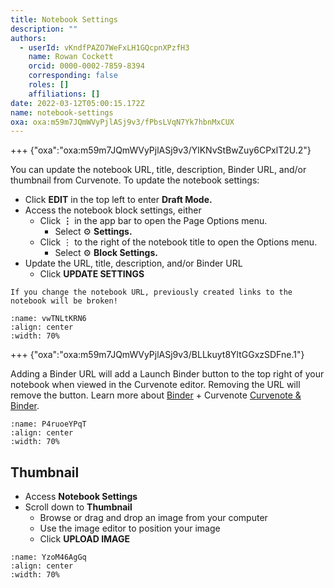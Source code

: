 ```yaml
---
title: Notebook Settings
description: ""
authors:
  - userId: vKndfPAZO7WeFxLH1GQcpnXPzfH3
    name: Rowan Cockett
    orcid: 0000-0002-7859-8394
    corresponding: false
    roles: []
    affiliations: []
date: 2022-03-12T05:00:15.172Z
name: notebook-settings
oxa: oxa:m59m7JQmWVyPjlASj9v3/fPbsLVqN7Yk7hbnMxCUX
---
```


+++ {"oxa":"oxa:m59m7JQmWVyPjlASj9v3/YlKNvStBwZuy6CPxlT2U.2"}

You can update the notebook URL, title, description, Binder URL, and/or thumbnail from Curvenote. To update the notebook settings:

- Click **EDIT** in the top left to enter **Draft Mode.**
- Access the notebook block settings, either
  - Click $\mathbf{\vdots}$ in the app bar to open the Page Options menu.
    - Select ⚙️ **Settings.**
  - Click $\vdots$ to the right of the notebook title to open the Options menu.
    - Select ⚙️ **Block Settings.**
- Update the URL, title, description, and/or Binder URL
  - Click **UPDATE SETTINGS**

````{warning}
If you change the notebook URL, previously created links to the notebook will be broken!

````

```{figure} images/m59m7JQmWVyPjlASj9v3-mZub0la8D4IyGdNwgwJf-v1.gif
:name: vwTNLtKRN6
:align: center
:width: 70%
```

+++ {"oxa":"oxa:m59m7JQmWVyPjlASj9v3/BLLkuyt8YltGGxzSDFne.1"}

Adding a Binder URL will add a Launch Binder button to the top right of your notebook when viewed in the Curvenote editor. Removing the URL will remove the button. Learn more about [Binder](https://mybinder.org/) + Curvenote [Curvenote & Binder](oxa:m59m7JQmWVyPjlASj9v3/zb0bOrpIpkWMjuF3oAOK "Curvenote & Binder").

```{figure} images/m59m7JQmWVyPjlASj9v3-lAalMZ7d8m8n0HXmU6pA-v1.png
:name: P4ruoeYPqT
:align: center
:width: 70%
```

## Thumbnail

- Access **Notebook Settings**
- Scroll down to **Thumbnail**
  - Browse or drag and drop an image from your computer
  - Use the image editor to position your image
  - Click **UPLOAD IMAGE**

```{figure} images/m59m7JQmWVyPjlASj9v3-EUhvp6CoyKInfxFJEnAh-v1.gif
:name: YzoM46AgGq
:align: center
:width: 70%
```

